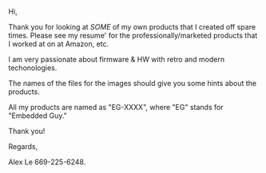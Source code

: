 Hi,

Thank you for looking at *SOME* of my own products that I created off spare
times.  Please see my resume' for the professionally/marketed products that I
worked at on at Amazon, etc.

I am very passionate about firmware & HW with retro and modern techonologies.

The names of the files for the images should give you some hints about the
products.

All my products are named as "EG-XXXX", where "EG" stands for "Embedded Guy."

Thank you!

Regards,

Alex Le
669-225-6248.

